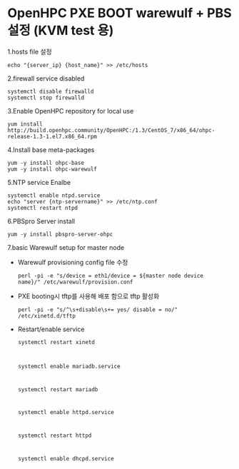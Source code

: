 OpenHPC PXE BOOT warewulf + PBS 설정 (KVM test 용)
==================================
1.hosts file 설정

    echo "{server_ip} {host_name}" >> /etc/hosts

2.firewall service disabled

    systemctl disable firewalld
    systemctl stop firewalld

3.Enable OpenHPC repository for local use

    yum install http://build.openhpc.community/OpenHPC:/1.3/CentOS_7/x86_64/ohpc-release-1.3-1.el7.x86_64.rpm

4.Install base meta-packages

    yum -y install ohpc-base
    yum -y install ohpc-warewulf

5.NTP service Enalbe

    systemctl enable ntpd.service
    echo "server {ntp-servername}" >> /etc/ntp.conf
    systemctl restart ntpd

6.PBSpro Server install

    yum -y install pbspro-server-ohpc

7.basic Warewulf setup for master node

* Warewulf provisioning config file 수정

    <code>perl -pi -e "s/device = eth1/device = ${master node device name}/" /etc/warewulf/provision.conf</code>

* PXE booting시 tftp를 사용해 배포 함으로 tftp 활성화

    <code>perl -pi -e "s/^\s+disable\s+= yes/ disable = no/" /etc/xinetd.d/tftp</code>

* Restart/enable service

    <code>systemctl restart xinetd
    
    systemctl enable mariadb.service

    systemctl restart mariadb

    systemctl enable httpd.service

    systemctl restart httpd

    systemctl enable dhcpd.service


